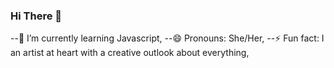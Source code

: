 ### Hi There 👋



--🌱 I’m currently learning Javascript,
--😄 Pronouns: She/Her,
--⚡ Fun fact: I an artist at heart with a creative outlook about everything,

